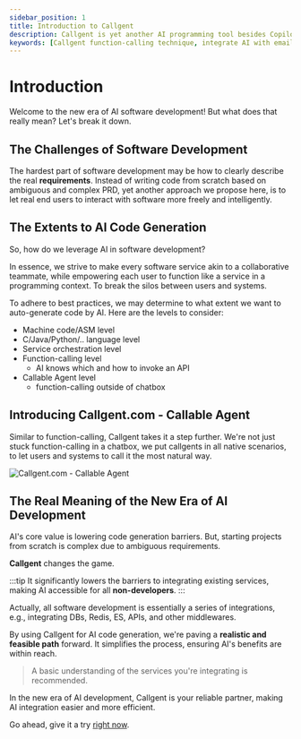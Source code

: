 ```yaml
---
sidebar_position: 1
title: Introduction to Callgent
description: Callgent is yet another AI programming tool besides Copilot, UI generator, and bug fixer, etc.
keywords: [Callgent function-calling technique, integrate AI with email and Slack, Callgent vs Zapier functionality,  Callgent for no-code automation, progressive function calling in AI, Callgent API integration examples, Callgent user-system orchestration, copilot, code generator, v0.dev, SWE-bench, iPaaS]
---
```


# Introduction

Welcome to the new era of AI software development! But what does that really mean? Let's break it down.

## The Challenges of Software Development

The hardest part of software development may be how to clearly describe the real **requirements**. Instead of writing code from scratch based on ambiguous and complex PRD, yet another approach we propose here, is to let real end users to interact with software more freely and intelligently.

## The Extents to AI Code Generation

So, how do we leverage AI in software development?

In essence, we strive to make every software service akin to a collaborative teammate, while empowering each user to function like a service in a programming context. To break the silos between users and systems.

To adhere to best practices, we may determine to what extent we want to auto-generate code by AI. Here are the levels to consider:

- Machine code/ASM level
- C/Java/Python/.. language level
- Service orchestration level
- Function-calling level
  - AI knows which and how to invoke an API
- Callable Agent level
  - function-calling outside of chatbox

## Introducing Callgent.com - Callable Agent

Similar to function-calling, Callgent takes it a step further. We're not just stuck function-calling in a chatbox, we put callgents in all native scenarios, to let users and systems to call it the most natural way.

![Callgent.com - Callable Agent](https://docs.callgent.com/assets/images/callgent-architecture-a9ae93e8d6935d208536e2eb56a2a023.png)

## The Real Meaning of the New Era of AI Development

AI's core value is lowering code generation barriers. But, starting projects from scratch is complex due to ambiguous requirements.

**Callgent** changes the game.

:::tip
It significantly lowers the barriers to integrating existing services, making AI accessible for all **non-developers**.
:::

Actually, all software development is essentially a series of integrations, e.g., integrating DBs, Redis, ES, APIs, and other middlewares.

By using Callgent for AI code generation, we're paving a **realistic and feasible path** forward. It simplifies the process, ensuring AI's benefits are within reach.

> A basic understanding of the services you're integrating is recommended.

In the new era of AI development, Callgent is your reliable partner, making AI integration easier and more efficient.

Go ahead, give it a try [right now](./quick-start/register-an-account).
